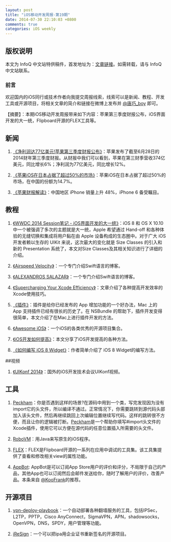 ```yaml
---
layout: post
title: "iOS移动开发周报-第19期"
date: 2014-07-30 22:10:03 +0800
comments: true
categories: iOS weekly
---
```


## 版权说明

本文为 InfoQ 中文站特供稿件，首发地址为：[文章链接](http://www.infoq.com/cn/news/2014/07/apple-earnings-announcement)。如需转载，请与 InfoQ 中文站联系。

### 前言

欢迎国内的iOS同行或技术作者向我提交周报线索，线索可以是新闻、教程、开发工具或开源项目，将相关文章的简介和链接在微博上发布并 [@唐巧_boy](http://weibo.com/tangqiaoboy) 即可。

【摘要】：本期iOS移动开发周报带来如下内容：苹果第三季度财报公布，iOS界面开发的大一统，Flipboard开源的FLEX工具等。

## 新闻

 1. [《净利润达77亿美元!苹果第三季度财报公布》](http://pad.pconline.com.cn/514/5144196.html)：苹果发布了截至6月28日的2014财年第三季度财报。从财报中我们可以看到，苹果在第三财季营收374亿美元，同比增长6%；净利润为77亿美元，同比增长12%。

 1. [《苹果iOS在日本占据了超过50%的市场》](http://tech.qq.com/a/20140721/005712.htm)：苹果iOS在日本占据了超过50%的市场，在中国的份额为14.7%。

 1. [《苹果财报解读》](http://www.huxiu.com/article/38395/1.html)：中国地区 iPhone 销量上升 48%，iPhone 6 备受瞩目。

## 教程

 1. [《WWDC 2014 Session笔记 - iOS界面开发的大一统》](http://onevcat.com/2014/07/ios-ui-unique/)：iOS 8 和 OS X 10.10 中一个被强调了多次的主题就是大一统，Apple 希望通过 Hand-off 和各种体验的无缝切换和集成将用户黏在由 Apple 设备构成的生态圈中。对于广大 iOS 开发者赖以生存的 UIKit 来说，这次最大的变化就是 Size Classes 的引入和新的 Presentation 系统了，本文对Size Classes及其相关知识进行了详细的介绍。

 1. [《Airspeed Velocity》](http://airspeedvelocity.net/)：一个专门介绍Swift语言的博客。

 1. [《ALEXANDROS SALAZAR》](http://nomothetis.svbtle.com/)：一个专门介绍Swift语言的博客。

 1. [《Supercharging Your Xcode Efficiency》](http://www.raywenderlich.com/72021/supercharging-xcode-efficiency)：文章介绍了各种提高开发效率的Xcode使用技巧。

 1. [《插件》](http://objccn.io/issue-14-3/)：插件是给你已经发布的 App 增加功能的一个好办法，Mac 上的 App 支持插件已经有很长的历史了。在 NSBundle 的帮助下，插件开发变得很简单，本文介绍了在Mac上进行插件开发的方法。

 1. [《Awesome iOS》](https://github.com/vsouza/awesome-ios)：一个iOS的各类优秀的开源项目集合。

 1. [《iOS开发如何提高》](/2014/07/27/ios-evelup-tips/)：本文分享了iOS开发提高的各种方法。

 1. [《如何编写 iOS 8 Widget》](http://weibo.com/2584320772/BfHoM6MM4)：作者简单介绍了 iOS 8 Widget的编写方法。

##视频

 1. [《UIKonf 2014》](https://www.youtube.com/user/UIKonf/feed)：国外的iOS开发技术会议UIKonf视频。

## 工具

 1. [Peckham](https://github.com/markohlebar/Peckham)：你是否遇到这样的场景?在源码中用到一个类，写完发现因为没有import它的头文件，所以编译不通过。正常情况下，你需要跳转到源代码头部加入该头文件，然后再继续跳回上次编辑位置继续写代码。这样的跳转很不方便，而且让你的逻辑被打断。[Peckham](https://github.com/markohlebar/Peckham)是一个帮助你填写#import头文件的Xcode插件，使用它可以方便在源代码的任意位置插入所需要的头文件。

 1. [RoboVM](http://www.robovm.com/)：用Java来写原生的iOS程序。

 1. [FLEX](https://github.com/Flipboard/FLEX)：FLEX是Flipboard开源的一系列在应用中调试的工具集。该工具集提供了查看和修改相关view的属性功能。

 1. [AppBot](https://appbot.co/): AppBot是可以订阅App Store用户的评价和评分，不局限于自己的产品，其他App也可以订阅然后会邮件发送给你，随时了解用户的评价，改善产品。本条来自 [@KooFrank](http://weibo.com/phpmaple)的推荐。

## 开源项目

 1. [vpn-deploy-playbook](https://github.com/ftao/vpn-deploy-playbook)：一个自动部署各种翻墙服务的工具，包括IPSec，L2TP，PPTP，Cisco AnyConnect，SigmaVPN，APN，shadowsocks，OpenVPN，DNS，SPDY，用户管理等功能。
 
 1. [iReSign](https://github.com/maciekish/iReSign)：一个可以把ipa用企业证书重新签名的开源项目。
 
